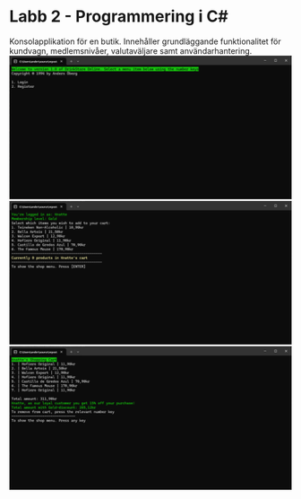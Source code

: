 # Labb 2 - Programmering i C#
Konsolapplikation för en butik. Innehåller grundläggande funktionalitet för kundvagn, medlemsnivåer, valutaväljare samt användarhantering.
![screenshot](img1.png)
![screenshot](img2.png)
![screenshot](img3.png)
